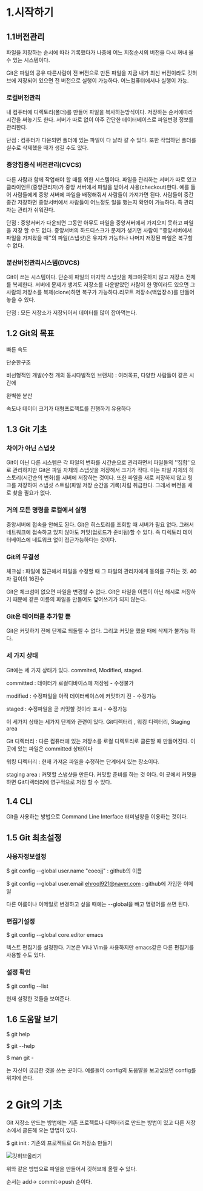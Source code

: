 # 1.시작하기

## 1.1버전관리

파일을 저장하는 순서에 따라 기록했다가 나중에 어느 지정순서의 버전을 다시 꺼내 올 수 있는 시스템이다.

Git은 파일의 공유 다른사람이 전 버전으로 만든 파일을 지금 내가 최신 버전이라도 깃허브에 저장되어 있으면 전 버전으로 실행이 가능하다. 어느컴퓨터에서나 실행이 가능.

### 로컬버전관리

내 컴퓨터에 디렉토리(폴더)를 만들어 파일을 복사하는방식이다. 저장하는 순서에따라 시간을 써놓기도 한다. 서버가 따로 없이 아주 간단한 데이터베이스로 파일변경 정보를 관리한다. 

단점 : 컴퓨터가 다운되면 폴더에 있는 파일이 다 날라 갈 수 있다. 또한 작업하던 폴더를 실수로 삭제했을 때가 생길 수도 있다. 

### 중앙집중식 버전관리(CVCS)

다른 사람과 함께 작업해야 할 때를 위한 시스템이다. 파일을 관리하는 서버가 따로 있고 클라이언트(중앙관리자)가 중앙 서버에서 파일을 받아서 사용(checkout)한다. 예를 들어 사람들에게 중앙 서버에 파일을 배정해줘서 사람들이 가져가면 된다. 사람들이 중간중간 저장하면 중앙서버에서 사람들이 어느정도 일을 했는지 확인이 가능하다. 즉 관리자는 관리가 쉬워진다.

단점 : 중앙서버가 다운되면 그동안 아무도 파일을 중앙서버에서 가져오지 못하고 파일을 저장 할 수도 없다. 중앙서버의 하드디스크가 문제가 생기면 사람이 ''중앙서버에서 파일을 가져왔을 때''의 파일(스냅샷)은 유지가 가능하나 나머지 저장된 파일은 복구할 수 없다.

### 분산버전관리시스템(DVCS)

Git이 쓰는 시스템이다. 단순히 파일의 마지막 스냅샷을 체크아웃하지 않고 저장소 전체를 복제한다. 서버에 문제가 생겨도 저장소를 다운받았던 사람이 한 명이라도 있으면 그 사람의 저장소를 복제(clone)하면 복구가 가능하다.리모트 저장소(백업장소)를 만들어 놓을 수 있다.

단점 : 모든 저장소가 저장되어서 데이터를 많이 잡아먹는다.

## 1.2 Git의 목표

빠른 속도 

단순한구조

비선형적인 개발(수천 개의 동시다발적인 브랜치) : 여러목표, 다양한 사람들이 같은 시간에

완벽한 분산

속도나 데이터 크기가 대형프로젝트를 진행하기 유용하다

## 1.3 Git 기초

### 차이가 아닌 스냅샷

Git이 아닌 다른 시스템은 각 파일의 변화를 시간순으로 관리하면서 파일들의 ''집합''으로 관리하지만 Git은 파일 자체의 스냅샷을 저장해서 크기가 작다. 이는 파일 자체의 히스토리(시간순의 변화)를 서버에 저장하는 것이다. 또한 파일을 새로 저장하지 않고 링크를 저장하여 스냅샷 스트림(파일 저장 순간을 기록)처럼 취급한다. 그래서 버전을 새로 찾을 필요가 없다.

### 거의 모든 명령을 로컬에서 실행

중앙서버에 접속을 안해도 된다. Git은 히스토리를 조회할 때 서버가 필요 없다. 그래서 네트워크에 접속하고 있지 않아도 커밋(업로드가 준비됨)할 수 있다. 즉 디렉토리 데이터베이스에 네트워크 없이 접근가능하다는 것이다.

### Git의 무결성

체크섬 : 파일에 접근해서 파일을 수정할 때 그 파일의 관리자에게 동의를 구하는 것. 40자 길이의 16진수

Git은 체크섬이 없으면 파일을 변경할 수 없다. Git은 파일을 이름이 아닌 해시로 저장하기 때문에 같은 이름의 파일을 만들어도 덮어쓰기가 되지 않는다. 

### Git은 데이터를 추가할 뿐

Git은 커밋하기 전에 단계로 되돌릴 수 없다. 그리고 커밋을 했을 때에 삭제가 불가능 하다. 

### 세 가지 상태

Git에는 세 가지 상태가 있다. commited, Modified, staged. 

committed : 데이터가 로컬디바이스에 저장됨 - 수정불가

modified : 수정파일을 아직 데이터베이스에 커밋하기 전 - 수정가능

staged : 수정파일을 곧 커밋할 것이라 표시 - 수정가능

이 세가지 상태는 세가지 단계와 관련이 있다. Git디렉터리 , 워킹 디렉터리, Staging area

Git 디렉터리 : 다른 컴퓨터에 있는 저장소를 로컬 디렉토리로 클론할 때 만들어진다. 이 곳에 있는 파일은 committed 상태이다

워킹 디렉터리 : 현재 가져온 파일을 수정하는 단계에서 있는 장소이다. 

staging area : 커밋할 스냅샷을 만든다. 커밋할 준비를 하는 것 이다. 이 곳에서 커밋을 하면 Git디렉터리에 영구적으로 저장 할 수 있다.

## 1.4 CLI

Git을 사용하는 방법으로 Command Line Interface 터미널창을 이용하는 것이다.

## 1.5 Git 최초설정

### 사용자정보설정

$ git config --global user.name "eoeojj" : github의 이름

$ git config --global user.email ehroql921@naver.com : github에 가입한 이메일

다른 이름이나 이메일로 변경하고 싶을 때에는 --global을 빼고 명령어를 쓰면 된다.

### 편집기설정

$ git config --global core.editor emacs

텍스트 편집기를 설정한다. 기본은 Vi나 Vim을 사용하지만 emacs같은 다른 편집기를 사용할 수도 있다. 

### 설정 확인

 $ git config --list 

현재 설정한 것들을 보여준다.

## 1.6 도움말 보기

$ git help<verb>

$ git <verb> --help

$ man git -<verb>

<verb>는 자신이 궁금한 것을 쓰는 곳이다. 예를들어 config의 도움말을 보고싳으면 config를 <verb>위치에 쓴다.

# 2 Git의 기초

Git 저장소 만드는 방법에는 기존 프로젝트나 디렉터리로 만드는 방법이 있고 다른 저장소에서 클론해 오는 방법이 있다.

$ git init  : 기존의 프로젝트로 Git 저장소 만들기

![깃허브올리기](C:\Users\이의정\Desktop\깃허브올리기.PNG)

위와 같은 방법으로 파일을 만들어서 깃허브에 올릴 수 있다.

순서는 add-> commit->push 순이다.
